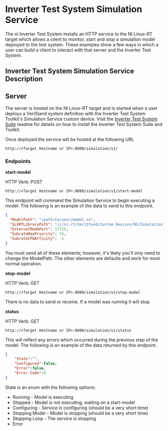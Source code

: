 # Inverter Test System Simulation Service

The ni Inverter Test System installs an HTTP service to the NI Linux-RT target which allows a client to monitor, start and stop a simulation model deployed to the test system. These examples show a few ways in which a user can build a client to interact with that server and the Inverter Test System.

## Inverter Test System Simulation Service Description

## Server

The server is hosted on the NI Linux-RT target and is started when a user deploys a VeriStand system definition with the Inverter Test System Toolkit's Simulation Service custom device. Visit the [Inverter Test System Suite](https://www.ni.com/pdf/manuals/378623a.html) readme for details on how to install the Inverter Test System Suite and Toolkit.

Once deployed the service will be hosted at the following URL

`http://<Target Hostname or IP>:8080/simulation/v1/`

### Endpoints

**start-model**

HTTP Verb: POST

`http://<Target Hostname or IP>:8080/simulation/v1/start-model`

This endpoint will command the Simulation Service to begin executing a model. The following is an example of the data to send to this endpoint.
```json
{
  "ModelPath": "/path/to/your/model.so",
  "SLXRTLibraryPath": "/c/ni-rt/VeriStand/Custom Devices/NI/Simulation Service/libslxrt.so",
  "ExternalModePort": 17725,
  "SubrateMaxPriority": 74,
  "SubrateCPUAffinity": -1
}
```

You must send all of these elements; however, it's likely you'll only need to change the ModelPath. The other elements are defaults and work for most normal operation.

**stop-model**

HTTP Verb: GET

`http://<Target Hostname or IP>:8080/simulation/v1/stop-model`

There is no data to send or receive. If a model was running it will stop.

**status**

HTTP Verb: GET

`http://<Target Hostname or IP>:8080/simulation/v1/status`

This will reflect any errors which occurred during the previous step of the model. The following is an example of the data returned by this endpoint.
```json
{
    "State":"",
    "Configured":false,
    "Error":false,
    "Error Code":0
}
```

State is an enum with the following options:

  * Running - Model is executing
  * Stopped - Model is not executing, waiting on a start-model
  * Configuring - Service is configuring (should be a very short time)
  * Stopping Model - Model is stopping (should be a very short time)
  * Stopping Loop - The service is stopping
  * Error

